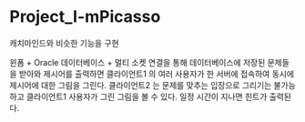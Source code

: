 # Project_I-mPicasso

캐치마인드와 비슷한 기능을 구현

윈폼 + Oracle 데이터베이스 + 멀티 소켓 연결을 통해 데이터베이스에 저장된 문제들을 받아와 제시어를 출력하면
클라이언트1 의 여러 사용자가 한 서버에 접속하여 동시에 제시어에 대한 그림을 그린다.
클라이언트2 는 문제를 맞추는 입장으로 그리기는 불가능하고 클라이언트1 사용자가 그린 그림을 볼 수 있다.
일정 시간이 지나면 힌트가 출력된다.
